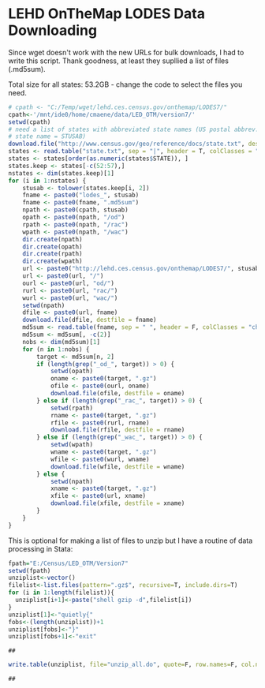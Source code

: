 LEHD OnTheMap LODES Data Downloading
========================================================

Since wget doesn't work with the new URLs for bulk downloads, I had to write this script. Thank goodness, at least they supllied a list of files (.md5sum).

Total size for all states: 53.2GB - change the code to select the files you need.

```r
# cpath <- "C:/Temp/wget/lehd.ces.census.gov/onthemap/LODES7/"
cpath<-'/mnt/ide0/home/cmaene/data/LED_OTM/version7/'
setwd(cpath)
# need a list of states with abbreviated state names (US postal abbrev.
# state name = STUSAB)
download.file("http://www.census.gov/geo/reference/docs/state.txt", destfile = "state.txt")
states <- read.table("state.txt", sep = "|", header = T, colClasses = "character")
states <- states[order(as.numeric(states$STATE)), ]
states.keep <- states[-c(52:57),]
nstates <- dim(states.keep)[1]
for (i in 1:nstates) {
    stusab <- tolower(states.keep[i, 2])
    fname <- paste0("lodes_", stusab)
    fname <- paste0(fname, ".md5sum")
    npath <- paste0(cpath, stusab)
    opath <- paste0(npath, "/od")
    rpath <- paste0(npath, "/rac")
    wpath <- paste0(npath, "/wac")
    dir.create(npath)
    dir.create(opath)
    dir.create(rpath)
    dir.create(wpath)
    url <- paste0("http://lehd.ces.census.gov/onthemap/LODES7/", stusab)
    url <- paste0(url, "/")
    ourl <- paste0(url, "od/")
    rurl <- paste0(url, "rac/")
    wurl <- paste0(url, "wac/")
    setwd(npath)
    dfile <- paste0(url, fname)
    download.file(dfile, destfile = fname)
    md5sum <- read.table(fname, sep = " ", header = F, colClasses = "character")
    md5sum <- md5sum[, -c(2)]
    nobs <- dim(md5sum)[1]
    for (n in 1:nobs) {
        target <- md5sum[n, 2]
        if (length(grep("_od_", target)) > 0) {
            setwd(opath)
            oname <- paste0(target, ".gz")
            ofile <- paste0(ourl, oname)
            download.file(ofile, destfile = oname)
        } else if (length(grep("_rac_", target)) > 0) {
            setwd(rpath)
            rname <- paste0(target, ".gz")
            rfile <- paste0(rurl, rname)
            download.file(rfile, destfile = rname)
        } else if (length(grep("_wac_", target)) > 0) {
            setwd(wpath)
            wname <- paste0(target, ".gz")
            wfile <- paste0(wurl, wname)
            download.file(wfile, destfile = wname)
        } else {
            setwd(npath)
            xname <- paste0(target, ".gz")
            xfile <- paste0(url, xname)
            download.file(xfile, destfile = xname)
        }
    }
}
```


This is optional for making a list of files to unzip but I have a routine of data processing in Stata:


```r
fpath="E:/Census/LED_OTM/Version7"
setwd(fpath)
unziplist<-vector()
filelist<-list.files(pattern=".gz$", recursive=T, include.dirs=T)
for (i in 1:length(filelist)){
  unziplist[i+1]<-paste("shell gzip -d",filelist[i])
}
unziplist[1]<-"quietly{"
fobs<-(length(unziplist))+1
unziplist[fobs]<-"}"
unziplist[fobs+1]<-"exit"
```

```
## 
```

```r
write.table(unziplist, file="unzip_all.do", quote=F, row.names=F, col.names=F)
```

```
## 
```


